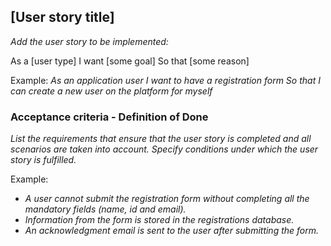 ## [User story title]
_Add the user story to be implemented:_

As a [user type]
I want [some goal]
So that [some reason]

Example:
_As an application user
I want to have a registration form
So that I can create a new user on the platform for myself_

### Acceptance criteria - Definition of Done
_List the requirements that ensure that the user story is completed and all scenarios are taken into account. Specify conditions under which the user story is fulfilled._

Example:
- _A user cannot submit the registration form without completing all the mandatory fields (name, id and email)._
- _Information from the form is stored in the registrations database._
- _An acknowledgment email is sent to the user after submitting the form._